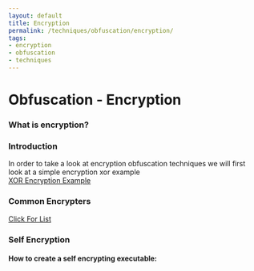 ```yaml
---
layout: default
title: Encryption
permalink: /techniques/obfuscation/encryption/
tags:
- encryption
- obfuscation
- techniques
---
```


# Obfuscation - Encryption

### What is encryption?


### Introduction
In order to take a look at encryption obfuscation techniques we will first look at a simple encryption xor example</br>
[XOR Encryption Example](http://code.cybertechniques.net/example-techniques-obfuscation-encryption-xor/)

### Common Encrypters
[Click For List](common_encrypters/)

### Self Encryption


#### How to create a self encrypting executable:
